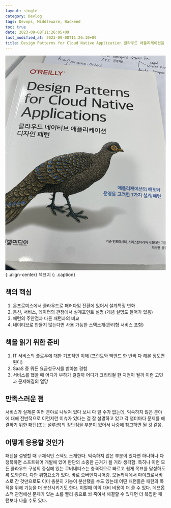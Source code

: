 ```yaml
---
layout: single
category: Devlog
tags: Devops, Middleware, Backend
toc: true
date: 2023-09-08T11:26:05+09
last_modified_at: 2023-09-08T11:26:10+09
title: Design Patterns for Cloud Native Application 클라우드 애플리케이션을 위한 디자인 패턴
---
```


![](/assets/img/IMG-20230908.jpeg){:.align-center}
책표지
{: .caption}

## 책의 핵심
1. 온프로미스에서 클라우드로 패러다임 전환에 있어서 설계특징 변화
2. 통신, 서비스, 데이터의 관점에서 설계포인트 설명 (개념 설명도 들어가 있음)
3. 패턴의 주안점과 다른 패턴과의 비교
4. 네이티브로 만들지 않는다면 사용 가능한 스택소개(관리형 서비스 포함)

## 책을 읽기 위한 준비
1. IT 서비스의 플로우에 대한 기초적인 이해 (프런트와 백엔드 한 번씩 다 해본 정도면 된다)
2. SaaS 중 뭐든 요금청구서를 받아본 경험
3. 서비스를 했을 때 어디가 부하가 걸릴까 어디가 크리티컬 한 지점이 될까 이런 고민과 문제해결의 열망

## 만족스러운 점
서비스가 실제론 여러 분야로 나눠져 있다 보니 다 알 수가 없는데, 익숙하지 않은 분야에 대해 전반적으로 이런저런 이슈가 있다는 걸 잘 설명하고 있고 각 챕터마다 문제를 해결하기 위한 패턴(또는 설루션)의 장단점을 부분이 있어서 나중에 참고하면 될 것 같음.

## 어떻게 응용할 것인가
패턴을 설명할 때 구체적인 스택도 소개한다. 익숙하지 않은 부분이 있다면 하나하나 다 정복하면 소프트웨어 개발에 있어 판단의 소중한 근거가 될 거라 생각함. 특히나 이런 모든 클라우드 구성의 중심에 있는 쿠버네티스는 충격적으로 빠르고 쉽게 목표를 달성하도록 도와준다.
다만 위험요소가 있다. 바로 오버엔지니어링. 모놀리틱에서 마이크로서비스로 간 것만으로도 이미 충분히 기능이 분산됐을 수도 있는데 어떤 패턴들은 패턴의 목적을 위해 기능을 더 분산시키기도 한다. 이럴때 이익 대비 비용이 더 클 수 있다. 데브옵스적 관점에선 문제가 있는 소를 빨리 총으로 쏴 죽여서 해결할 수 있다면 더 복잡한 패턴보다 나을 수도 있다.
